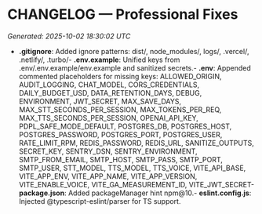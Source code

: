 # CHANGELOG — Professional Fixes
_Generated: 2025-10-02 18:30:02 UTC_

- **.gitignore**: Added ignore patterns: dist/, node_modules/, logs/, .vercel/, .netlify/, .turbo/- **.env.example**: Unified keys from .env/.env.example/env.example and sanitized secrets.- **.env**: Appended commented placeholders for missing keys: ALLOWED_ORIGIN, AUDIT_LOGGING, CHAT_MODEL, CORS_CREDENTIALS, DAILY_BUDGET_USD, DATA_RETENTION_DAYS, DEBUG, ENVIRONMENT, JWT_SECRET, MAX_SAVE_DAYS, MAX_STT_SECONDS_PER_SESSION, MAX_TOKENS_PER_REQ, MAX_TTS_SECONDS_PER_SESSION, OPENAI_API_KEY, PDPL_SAFE_MODE_DEFAULT, POSTGRES_DB, POSTGRES_HOST, POSTGRES_PASSWORD, POSTGRES_PORT, POSTGRES_USER, RATE_LIMIT_RPM, REDIS_PASSWORD, REDIS_URL, SANITIZE_OUTPUTS, SECRET_KEY, SENTRY_DSN, SENTRY_ENVIRONMENT, SMTP_FROM_EMAIL, SMTP_HOST, SMTP_PASS, SMTP_PORT, SMTP_USER, STT_MODEL, TTS_MODEL, TTS_VOICE, VITE_API_BASE, VITE_APP_ENV, VITE_APP_NAME, VITE_APP_VERSION, VITE_ENABLE_VOICE, VITE_GA_MEASUREMENT_ID, VITE_JWT_SECRET- **package.json**: Added packageManager hint npm@10.- **eslint.config.js**: Injected @typescript-eslint/parser for TS support.
